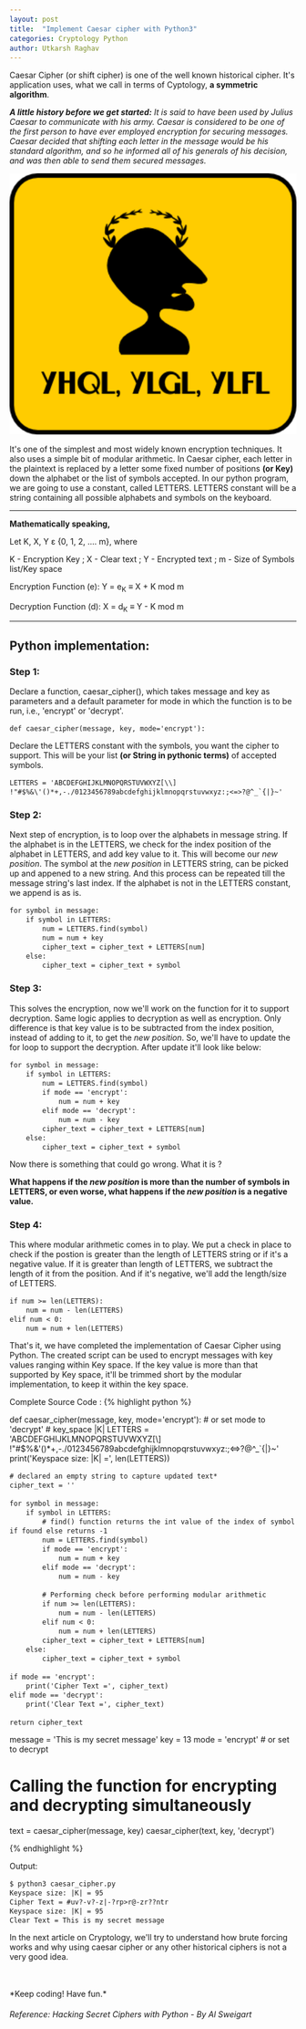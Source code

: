 ```yaml
---
layout: post
title:  "Implement Caesar cipher with Python3"
categories: Cryptology Python
author: Utkarsh Raghav
---
```

Caesar Cipher (or shift cipher) is one of the well known historical cipher. It's application uses, what we call in terms of Cyptology, **a symmetric algorithm**.


*<b>A little history before we get started:</b>
It is said to have been used by Julius Caesar to communicate with his army. Caesar is considered to be one of the first person to have ever employed encryption for securing messages. Caesar decided that shifting each letter in the message would be his standard algorithm, and so he informed all of his generals of his decision, and was then able to send them secured messages.*

<img id="caesar-cipher" class="mx-auto" src="/assets/images/posts/caeser-cipher.png" alt="caesar-cipher" style="width: 575px;">

It's one of the simplest and most widely known encryption techniques. It also uses a simple bit of modular arithmetic.
In Caesar cipher, each letter in the plaintext is replaced by a letter some fixed number of positions **(or Key)** down the alphabet or the list of symbols accepted.
In our python program, we are going to use a constant, called LETTERS. LETTERS constant will be a string containing all possible alphabets and symbols on the keyboard.


---
**Mathematically speaking,**

Let K, X, Y ε {0, 1, 2, .... m}, where

K - Encryption Key ;
X - Clear text ;
Y - Encrypted text ;
m - Size of Symbols list/Key space

Encryption Function (e):
Y = e<sub>K</sub> ≡ X + K mod m

Decryption Function (d):
X = d<sub>K</sub> ≡ Y - K mod m

---

## Python implementation:

### Step 1:
Declare a function, caesar_cipher(), which takes message and key as parameters and a default parameter for mode in which the function is to be run, i.e., 'encrypt' or 'decrypt'.

```
def caesar_cipher(message, key, mode='encrypt'):
```

Declare the LETTERS constant with the symbols, you want the cipher to support. This will be your list **(or String in pythonic terms)** of accepted symbols.

```
LETTERS = 'ABCDEFGHIJKLMNOPQRSTUVWXYZ[\\] !"#$%&\'()*+,-./0123456789abcdefghijklmnopqrstuvwxyz:;<=>?@^_`{|}~'
```

### Step 2:
Next step of encryption, is to loop over the alphabets in message string.
If the alphabet is in the LETTERS, we check for the index position of the alphabet in LETTERS, and add key value to it.
This will become our *new position*. The symbol at the *new position* in LETTERS string, can be picked up and appened to a new string. And this process can be repeated till the message string's last index.
If the alphabet is not in the LETTERS constant, we append is as is.

```
for symbol in message:
    if symbol in LETTERS:
        num = LETTERS.find(symbol)
        num = num + key
        cipher_text = cipher_text + LETTERS[num]
    else:
        cipher_text = cipher_text + symbol
```

### Step 3:
This solves the encryption, now we'll work on the function for it to support decryption. Same logic applies to decryption as well as encryption. Only difference is that key value is to be subtracted from the index position, instead of adding to it, to get the *new position*. So, we'll have to update the for loop to support the decryption. After update it'll look like below:

```
for symbol in message:
    if symbol in LETTERS:
        num = LETTERS.find(symbol)
        if mode == 'encrypt':
            num = num + key
        elif mode == 'decrypt':
            num = num - key
        cipher_text = cipher_text + LETTERS[num]
    else:
        cipher_text = cipher_text + symbol
```

Now there is something that could go wrong. What it is ?

**What happens if the *new position* is more than the number of symbols in LETTERS, or even worse,
 what happens if the *new position* is a negative value.**

### Step 4:
This where modular arithmetic comes in to play.
We put a check in place to check if the postion is greater than the length of LETTERS string or if it's a negative value.
If it is greater than length of LETTERS, we subtract the length of it from the position.
And if it's negative, we'll add the length/size of LETTERS.
```
if num >= len(LETTERS):
    num = num - len(LETTERS)
elif num < 0:
    num = num + len(LETTERS)
```

That's it, we have completed the implementation of Caesar Cipher using Python. The created script can be used to encrypt messages with key values ranging within Key space. If the key value is more than that supported by Key space, it'll be trimmed short by the modular implementation, to keep it within the key space.

Complete Source Code :
{% highlight python %}

def caesar_cipher(message, key, mode='encrypt'):  # or set mode to 'decrypt'
    # key_space |K|
    LETTERS = 'ABCDEFGHIJKLMNOPQRSTUVWXYZ[\\] !"#$%&\'()*+,-./0123456789abcdefghijklmnopqrstuvwxyz:;<=>?@^_`{|}~'
    print('Keyspace size: |K| =', len(LETTERS))

    # declared an empty string to capture updated text*
    cipher_text = ''

    for symbol in message:
        if symbol in LETTERS:
            # find() function returns the int value of the index of symbol if found else returns -1
            num = LETTERS.find(symbol)
            if mode == 'encrypt':
                num = num + key
            elif mode == 'decrypt':
                num = num - key

            # Performing check before performing modular arithmetic
            if num >= len(LETTERS):
                num = num - len(LETTERS)
            elif num < 0:
                num = num + len(LETTERS)
            cipher_text = cipher_text + LETTERS[num]
        else:
            cipher_text = cipher_text + symbol

    if mode == 'encrypt':
        print('Cipher Text =', cipher_text)
    elif mode == 'decrypt':
        print('Clear Text =', cipher_text)

    return cipher_text


message = 'This is my secret message'
key = 13
mode = 'encrypt'  # or set to decrypt

# Calling the function for encrypting and decrypting simultaneously
text = caesar_cipher(message, key)
caesar_cipher(text, key, 'decrypt')

{% endhighlight %}

Output:
```
$ python3 caesar_cipher.py
Keyspace size: |K| = 95
Cipher Text = #uv?-v?-z|-?rp>r@-zr??ntr
Keyspace size: |K| = 95
Clear Text = This is my secret message
```

In the next article on Cryptology, we'll try to understand how brute forcing works and why using caesar cipher or any other historical ciphers is not a very good idea.

<br/>
<br/>
*Keep coding! Have fun.*

###### Reference: Hacking Secret Ciphers with Python - By Al Sweigart
